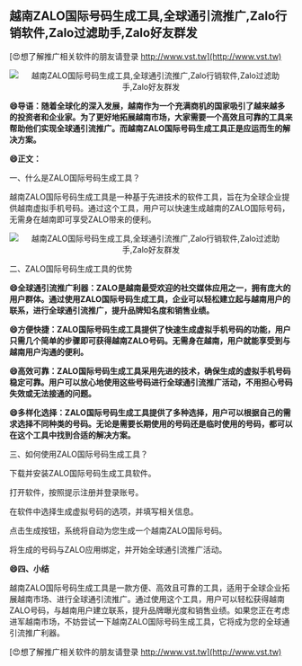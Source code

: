 ## **越南ZALO国际号码生成工具,全球通引流推广,Zalo行销软件,Zalo过滤助手,Zalo好友群发**

[😍想了解推广相关软件的朋友请登录 http://www.vst.tw](http://www.vst.tw)

 <center><img src="https://vst.tw/MP4/tuiguang/png/2.png" alt="越南ZALO国际号码生成工具,全球通引流推广,Zalo行销软件,Zalo过滤助手,Zalo好友群发"></center>

**😄导语：随着全球化的深入发展，越南作为一个充满商机的国家吸引了越来越多的投资者和企业家。为了更好地拓展越南市场，大家需要一个高效且可靠的工具来帮助他们实现全球通引流推广。而越南ZALO国际号码生成工具正是应运而生的解决方案。**

**😄正文：**

一、什么是ZALO国际号码生成工具？

越南ZALO国际号码生成工具是一种基于先进技术的软件工具，旨在为全球企业提供越南虚拟手机号码。通过这个工具，用户可以快速生成越南的ZALO国际号码，无需身在越南即可享受ZALO带来的便利。

 <center><img src="https://vst.tw/MP4/tuiguang/png/5.png" alt="越南ZALO国际号码生成工具,全球通引流推广,Zalo行销软件,Zalo过滤助手,Zalo好友群发"></center>

二、ZALO国际号码生成工具的优势

**😄全球通引流推广利器：ZALO是越南最受欢迎的社交媒体应用之一，拥有庞大的用户群体。通过使用ZALO国际号码生成工具，企业可以轻松建立起与越南用户的联系，进行全球通引流推广，提升品牌知名度和销售业绩。**

**😄方便快捷：ZALO国际号码生成工具提供了快速生成虚拟手机号码的功能，用户只需几个简单的步骤即可获得越南ZALO号码。无需身在越南，用户就能享受到与越南用户沟通的便利。**

**😄高效可靠：ZALO国际号码生成工具采用先进的技术，确保生成的虚拟手机号码稳定可靠。用户可以放心地使用这些号码进行全球通引流推广活动，不用担心号码失效或无法接通的问题。**

**😄多样化选择：ZALO国际号码生成工具提供了多种选择，用户可以根据自己的需求选择不同种类的号码。无论是需要长期使用的号码还是临时使用的号码，都可以在这个工具中找到合适的解决方案。**

三、如何使用ZALO国际号码生成工具？

下载并安装ZALO国际号码生成工具软件。

打开软件，按照提示注册并登录账号。

在软件中选择生成虚拟号码的选项，并填写相关信息。

点击生成按钮，系统将自动为您生成一个越南ZALO国际号码。

将生成的号码与ZALO应用绑定，并开始全球通引流推广活动。

**😄四、小结**

越南ZALO国际号码生成工具是一款方便、高效且可靠的工具，适用于全球企业拓展越南市场、进行全球通引流推广。通过使用这个工具，用户可以轻松获得越南ZALO号码，与越南用户建立联系，提升品牌曝光度和销售业绩。如果您正在考虑进军越南市场，不妨尝试一下越南ZALO国际号码生成工具，它将成为您的全球通引流推广利器。

[😍想了解推广相关软件的朋友请登录 http://www.vst.tw](http://www.vst.tw)



